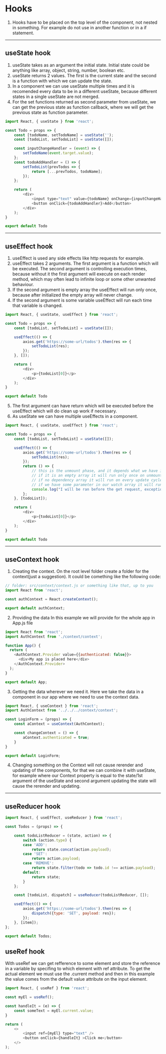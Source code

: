 # Hooks
1. Hooks have to be placed on the top level of the component, not nested in something. For example do not use in another function or in a if statement.

---

## useState hook
1. useState takes as an argument the initial state. Initial state could be anything like array, object, string, number, boolean etc.
2. useState returns 2 values. The first is the current state and the second is a function with which we can update the state.
3. In a component we can use useState multiple times and it is recomended every data to be in a different useState, because different states in a single useState are not merged.
4. For the set functions returned as second parameter from useState, we can get the previous state as function callback, where we will get the previous state as function parameter.

```javascript
import React, { useState } from 'react';

const Todo = props => {
    const [todoName, setTodoName] = useState('');
    const [todoList, setTodoList] = useState([]);

    const inputChangeHandler = (event) => {
        setTodoName(event.target.value);
    };
    const todoAddHandler = () => {
        setTodoList(prevTodos => {
            return [...prevTodos, todoName];
        });
    };

    return (
        <div>
            <input type="text" value={todoName} onChange={inputChangeHandler} />
            <button onClick={todoAddHandler}>Add</button>
        </div>
    );
}

export default Todo
```

---

## useEffect hook
1. useEffect is used any side effects like http requests for example.
2. useEffect takes 2 arguments. The first argument is a function which will be executed. The second argument is controlling execution times, because without it the first argument will execute on each render method, which may often lead to infinite loop or some other unwanted behaviour.
3. If the second argument is empty array the useEffect will run only once, because after initialized the empty array will never change.
4. If the second argument is some variable useEffect will run each time that variable is changed.

```javascript
import React, { useState, useEffect } from 'react';

const Todo = props => {
    const [todoList, setTodoList] = useState([]);

    useEffect(() => {
        axios.get('https://some-url/todos').then(res => {
            setTodoList(res);
        });
    }, []);

    return (
        <div>
            <p>{todoList[0]}</p>
        </div>
    );
}

export default Todo
```

5. The first argument can have return which will be executed before the useEffect which will do clean up work if necessary.
6. As useState we can have multiple useEffects in a component.

```javascript
import React, { useState, useEffect } from 'react';

const Todo = props => {
    const [todoList, setTodoList] = useState([]);

    useEffect(() => {
        axios.get('https://some-url/todos').then(res => {
            setTodoList(res);
        });
        return () => {
            // this is the unmount phase, and it depends what we have in the dependency array.
            // if it is an empty array it will run only once on unmount
            // if no dependency array it will run on every update cycle
            // if we have some parameter in our watch array it will run after change allowing us to the some follow up action
            console.log("I will be ran before the get request, exception is only the very first render of the component");
        };
    }, [todoList]);

    return (
        <div>
            <p>{todoList[0]}</p>
        </div>
    );
}

export default Todo
```

---

## useContext hook

1. Creating the context.
On the root level folder create a folder for the context(just a suggestion). It could be comething like the following code:

```javascript
// folder: src/context/context.js or something like that, up to you
import React from 'react';

const authContext = React.createContext();

export default authContext;
```

2. Providing the data
In this example we will provide for the whole app in App.js file

```javascript
import React from 'react';
import AuthContext from './context/context';

function App() {
  return (
    <AuthContext.Provider value={{authenticated: false}}>
      <div>My app is placed here</div>
    </AuthContext.Provider>
  );
}

export default App;
```

3. Getting the data wherever we need it.
Here we take the data in a component in our app where we need to use the context data.

```javascript
import React, { useContext } from 'react';
import AuthContext from '../../../context/context';

const LoginForm = (props) => {
    const aContext = useContext(AuthContext);

    const changeContext = () => {
        aContext.authenticated = true;
    }
}

export default LoginForm;
```

4. Changing something on the Context will not cause rerender and updating of the components, for that we can combine it with useState, for example where our Context property is equal to the state/1st argument of the useState and second argument updating the state will cause the rerender and updating.

---

## useReducer hook

```javascript
import React, { useEffect, useReducer } from 'react';

const Todos = (props) => {

    const todoListReducer = (state, action) => {
        switch (action.type) {
        case 'ADD':
            return state.concat(action.payload);
        case 'SET':
            return action.payload;
        case 'REMOVE':
            return state.filter(todo => todo.id !== action.payload);
        default:
            return state;
        }
    };

    const [todoList, dispatch] = useReducer(todoListReducer, []);

    useEffect(() => {
        axios.get('https://some-url/todos').then(res => {
            dispatch({type: 'SET', payload: res});
        });
    }, [item]);
};

export default Todos;
```
## useRef hook

With useRef we can get refference to some element and store the reference in a variable by specifing to which element with ref attribute. To get the actual element we must use the .current method and then in this example the value comes from the default value attribute on the input element.

```javascript
import React, { useRef } from 'react';

const myEl = useRef();

const handleIt = (e) => {
    const someText = myEl.current.value;
}

return (
    <>
        <input ref={myEl} type="text" />
        <button onClick={handleIt} >Click me</button>
    </>
);
```
